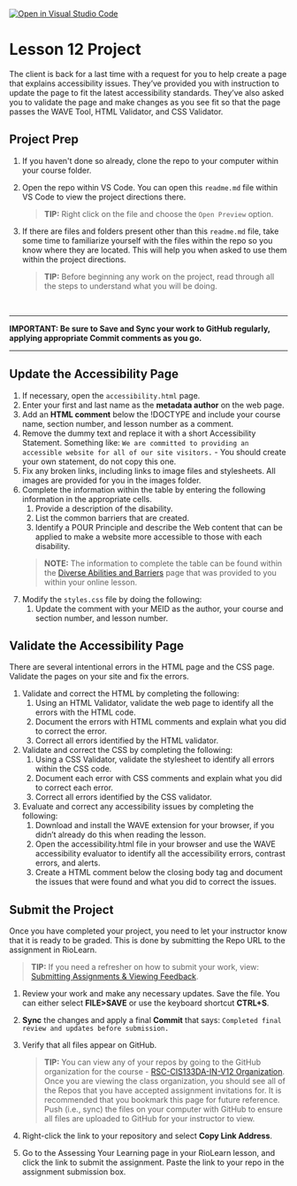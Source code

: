 [![Open in Visual Studio Code](https://classroom.github.com/assets/open-in-vscode-718a45dd9cf7e7f842a935f5ebbe5719a5e09af4491e668f4dbf3b35d5cca122.svg)](https://classroom.github.com/online_ide?assignment_repo_id=13503068&assignment_repo_type=AssignmentRepo)
# Lesson 12 Project
The client is back for a last time with a request for you to help create a page that explains accessibility issues. They’ve provided you with instruction to update the page to fit the latest accessibility standards. They’ve also asked you to validate the page and make changes as you see fit so that the page passes the WAVE Tool, HTML Validator, and CSS Validator.

## Project Prep
1. If you haven't done so already, clone the repo to your computer within your course folder.
2. Open the repo within VS Code. You can open this `readme.md` file within VS Code to view the project directions there. 

   > **TIP:** Right click on the file and choose the `Open Preview` option.
3. If there are files and folders present other than this `readme.md` file, take some time to familiarize yourself with the files within the repo so you know where they are located. This will help you when asked to use them within the project directions.

   > **TIP:** Before beginning any work on the project, read through all the steps to understand what you will be doing.

<br>

***
**IMPORTANT: Be sure to Save and Sync your work to GitHub regularly, applying appropriate Commit comments as you go.**
***


## Update the Accessibility Page

1. If necessary, open the `accessibility.html` page.
2. Enter your first and last name as the **metadata author** on the web page.
3. Add an **HTML comment** below the !DOCTYPE and include your course name, section number, and lesson number as a comment.
4. Remove the dummy text and replace it with a short Accessibility Statement. Something like: `We are committed to providing an accessible website for all of our site visitors.` - You should create your own statement, do not copy this one.
5. Fix any broken links, including links to image files and stylesheets. All images are provided for you in the images folder.
6. Complete the information within the table by entering the following information in the appropriate cells.
    1. Provide a description of the disability.
    2. List the common barriers that are created.
    3. Identify a POUR Principle and describe the Web content that can be applied to make a website more accessible to those with each disability. 
    > **NOTE:** The information to complete the table can be found within the [Diverse Abilities and Barriers](https://www.w3.org/WAI/people-use-web/abilities-barriers/) page that was provided to you within your online lesson.
7. Modify the `styles.css` file by doing the following:
    1. Update the comment with your MEID as the author, your course and section number, and lesson number.


## Validate the Accessibility Page
There are several intentional errors in the HTML page and the CSS page. Validate the pages on your site and fix the errors.

1. Validate and correct the HTML by completing the following:
    1. Using an HTML Validator, validate the web page to identify all the errors with the HTML code.
    2. Document the errors with HTML comments and explain what you did to correct the error.
    3. Correct all errors identified by the HTML validator.
2. Validate and correct the CSS by completing the following:
    1. Using a CSS Validator, validate the stylesheet to identify all errors within the CSS code.
    2. Document each error with CSS comments and explain what you did to correct each error.
    3. Correct all errors identified by the CSS validator.
3. Evaluate and correct any accessibility issues by completing the following:
    1. Download and install the WAVE extension for your browser, if you didn’t already do this when reading the lesson.
    2. Open the accessibility.html file in your browser and use the WAVE accessibility evaluator to identify all the accessibility errors, contrast errors, and alerts.
    3. Create a HTML comment below the closing body tag and document the issues that were found and what you did to correct the issues.

## Submit the Project
Once you have completed your project, you need to let your instructor know that it is ready to be graded. This is done by submitting the Repo URL to the assignment in RioLearn.

   > **TIP:** If you need a refresher on how to submit your work, view: [Submitting Assignments & Viewing Feedback](https://riosalado.coursearc.com/content/cis-public/git-github-and-vs-code/submitting-assignments-and-viewing-feedback).
1. Review your work and make any necessary updates. Save the file. You can either select **FILE>SAVE** or use the keyboard shortcut **CTRL+S**.
2. **Sync** the changes and apply a final **Commit** that says: `Completed final review and updates before submission.`
3. Verify that all files appear on GitHub.

   > **TIP:** You can view any of your repos by going to the GitHub organization for the course - [RSC-CIS133DA-IN-V12 Organization](https://github.com/rsc-cis133DA-in-v12). Once you are viewing the class organization, you should see all of the Repos that you have accepted assignment invitations for. It is recommended that you bookmark this page for future reference. Push (i.e., sync) the files on your computer with GitHub to ensure all files are uploaded to GitHub for your instructor to view.
4. Right-click the link to your repository and select **Copy Link Address**.
5. Go to the Assessing Your Learning page in your RioLearn lesson, and click the link to submit the assignment. Paste the link to your repo in the assignment submission box.
